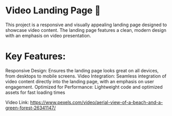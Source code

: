 # Video Landing Page 🎥
This project is a responsive and visually appealing landing page designed to showcase video content. The landing page features a clean, modern design with an emphasis on video presentation.

# Key Features:

Responsive Design: Ensures the landing page looks great on all devices, from desktops to mobile screens.
Video Integration: Seamless integration of video content directly into the landing page, with an emphasis on user engagement.
Optimized for Performance: Lightweight code and optimized assets for fast loading times

Video Link:
https://www.pexels.com/video/aerial-view-of-a-beach-and-a-green-forest-26341147/
